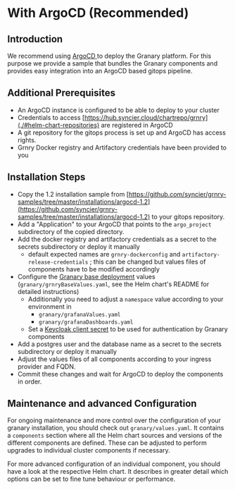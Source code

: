 # With ArgoCD \(Recommended\)

## Introduction

We recommend using [ArgoCD ](https://argoproj.github.io/argo-cd/)to deploy the Granary platform. For this purpose we provide a sample that bundles the Granary components and provides easy integration into an ArgoCD based gitops pipeline. 

## Additional Prerequisites

* An ArgoCD instance is configured to be able to deploy to your cluster
* Credentials to access [https://hub.syncier.cloud/chartrepo/grnry](./#helm-chart-repositories) are registered in ArgoCD
* A git repository for the gitops process is set up and ArgoCD has access rights.
* Grnry Docker registry and Artifactory credentials have been provided to you 

## Installation Steps

* Copy the 1.2 installation sample from [https://github.com/syncier/grnry-samples/tree/master/installations/argocd-1.2](https://github.com/syncier/grnry-samples/tree/master/installations/argocd-1.2) to your gitops repository.
* Add a "Application" to your ArgoCD that points to the `argo_project` subdirectory of the copied directory.
* Add the docker registry and artifactory credentials as a secret to the secrets subdirectory or deploy it manually
  * default expected names are `grnry-dockerconfig` and `artifactory-release-credentials` ; this can be changed but values files of components have to be modified accordingly
* Configure the [Granary base deployment](with-helm/granary-base-deployment.md) values \(`granary/grnryBaseValues.yaml`, see the Helm chart's README for detailed instructions\)
  * Additionally you need to adjust a `namespace` value according to your environment in
    * `granary/grafanaValues.yaml`
    * `granary/grafanaDashboards.yaml`
  * Set a [Keycloak client secret](https://www.keycloak.org/docs/latest/securing_apps/#_client_authentication_adapter) to be used for authentication by Granary components
* Add a postgres user and the database name as a secret to the secrets subdirectory or deploy it manually
* Adjust the values files of all components according to your ingress provider and FQDN.
* Commit these changes and wait for ArgoCD to deploy the components in order.

## Maintenance and advanced Configuration

For ongoing maintenance and more control over the configuration of your granary installation, you should check out `granary/values.yaml`. It contains a `components` section where all the Helm chart sources and versions of the different components are defined. These can be adjusted to perform upgrades to individual cluster components if necessary.

For more advanced configuration of an individual component, you should have a look at the respective Helm chart. It describes in greater detail which options can be set to fine tune behaviour or performance.

